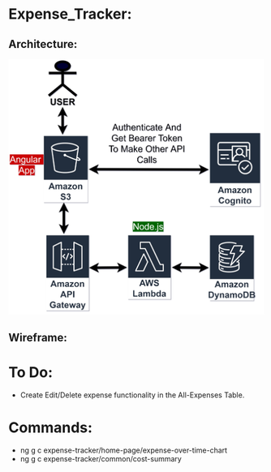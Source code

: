 # Expense_Tracker:

## Architecture:
![Expense Tracker Serverless Architecture](https://github.com/sriram-ponangi/expense_tracker/blob/master/Serverless%20Application%20Architecture.jpg)
## Wireframe:



# To Do:
- Create Edit/Delete expense functionality in the All-Expenses Table.

# Commands:
- ng g c expense-tracker/home-page/expense-over-time-chart
- ng g c expense-tracker/common/cost-summary
